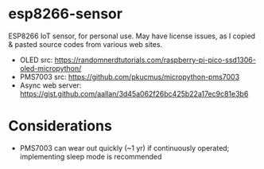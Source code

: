 # esp8266-sensor

ESP8266 IoT sensor, for personal use. May have license issues, as I copied & pasted source codes from various web sites.

* OLED src: https://randomnerdtutorials.com/raspberry-pi-pico-ssd1306-oled-micropython/
* PMS7003 src: https://github.com/pkucmus/micropython-pms7003
* Async web server: https://gist.github.com/aallan/3d45a062f26bc425b22a17ec9c81e3b6

# Considerations
* PMS7003 can wear out quickly (~1 yr) if continuously operated; implementing sleep mode is recommended
